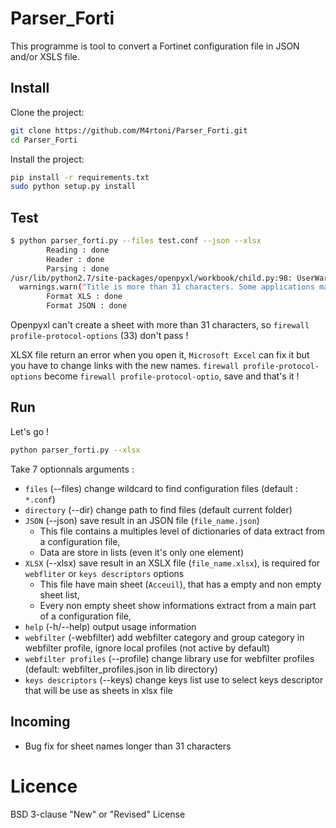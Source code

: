 # Parser_Forti

This programme is tool to convert a Fortinet configuration file in JSON and/or XSLS file.

## Install

Clone the project:
```bash
git clone https://github.com/M4rtoni/Parser_Forti.git
cd Parser_Forti
```
Install the project:
```bash
pip install -r requirements.txt
sudo python setup.py install
```
## Test
```bash
$ python parser_forti.py --files test.conf --json --xlsx
        Reading : done
        Header : done
        Parsing : done
/usr/lib/python2.7/site-packages/openpyxl/workbook/child.py:98: UserWarning: Title is more than 31 characters. Some applications may not be able to read the file
  warnings.warn("Title is more than 31 characters. Some applications may not be able to read the file")
        Format XLS : done
        Format JSON : done
```
Openpyxl can't create a sheet with more than 31 characters, so `firewall profile-protocol-options` (33) don't pass !

XLSX file return an error when you open it, `Microsoft Excel` can fix it but you have to change links with the new names. `firewall profile-protocol-options` become `firewall profile-protocol-optio`, save and that's it !

## Run

Let's go !
```bash
python parser_forti.py --xlsx 
```

Take 7 optionnals arguments :
  - `files` (--files) change wildcard to find configuration files (default : `*.conf`)
  - `directory` (--dir) change path to find files (default current folder)
  - `JSON` (--json) save result in an JSON file (`file_name.json`)
    - This file contains a multiples level of dictionaries of data extract from a configuration file,
    - Data are store in lists (even it's only one element)
  - `XLSX` (--xlsx) save result in an XSLX file (`file_name.xlsx`), is required for `webfliter` or `keys descriptors` options
    - This file have main sheet (`Acceuil`), that has a empty and non empty sheet list,
    - Every non empty sheet show informations extract from a main part of a configuration file,
  - `help` (-h/--help) output usage information
  - `webfilter` (-webfilter) add webfilter category and group category in webfilter profile, ignore local profiles (not active by default)
  - `webfilter profiles` (--profile) change library use for webfilter profiles (default: webfilter_profiles.json in lib directory)
  - `keys descriptors` (--keys) change keys list use to select keys descriptor that will be use as sheets in xlsx file

## Incoming

  - Bug fix for sheet names longer than 31 characters

# Licence

BSD 3-clause "New" or "Revised" License
